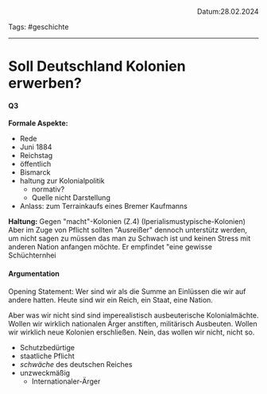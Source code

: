 <p align="right">Datum:28.02.2024</p>

Tags: #geschichte 

---

# Soll Deutschland Kolonien erwerben?

#### Q3
**Formale Aspekte:**
- Rede
- Juni 1884
- Reichstag
- öffentlich
- Bismarck
- haltung zur Kolonialpolitik
	- normativ?
	- Quelle nicht Darstellung
- Anlass: zum Terrainkaufs eines Bremer Kaufmanns

**Haltung:**
Gegen "macht"-Kolonien (Z.4)
(Iperialismustypische-Kolonien)
Aber im Zuge von Pflicht sollten "Ausreißer" dennoch unterstütz werden, um nicht sagen zu müssen das man zu Schwach ist und keinen Stress mit anderen Nation anfangen möchte.
Er empfindet "eine gewisse Schüchternhei

#### Argumentation
Opening Statement:
Wer sind wir als die Summe an Einlüssen die wir auf andere hatten.
Heute sind wir ein Reich, ein Staat, eine Nation.

Aber was wir nicht sind
sind imperealistisch ausbeuterische Kolonialmächte.
Wollen wir wirklich nationalen Ärger anstiften, militärisch Ausbeuten.
Wollen wir wirklich neue Kolonien erschließen.
Nein, das wollen wir nicht, nicht so.

- Schutzbedürtige
- staatliche Pflicht
- *schwäche* des deutschen Reiches
- unzweckmäßig
	- Internationaler-Ärger
